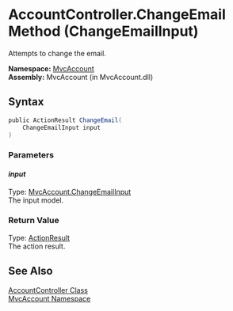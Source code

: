 AccountController.ChangeEmail Method (ChangeEmailInput)
=======================================================
Attempts to change the email.

**Namespace:** [MvcAccount][1]  
**Assembly:** MvcAccount (in MvcAccount.dll)

Syntax
------

```csharp
public ActionResult ChangeEmail(
	ChangeEmailInput input
)
```

### Parameters

#### *input*
Type: [MvcAccount.ChangeEmailInput][2]  
The input model.

### Return Value
Type: [ActionResult][3]  
The action result.

See Also
--------
[AccountController Class][4]  
[MvcAccount Namespace][1]  

[1]: ../README.md
[2]: ../ChangeEmailInput/README.md
[3]: http://msdn2.microsoft.com/en-us/library/dd493064
[4]: README.md